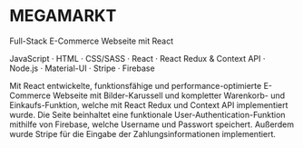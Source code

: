 # MEGAMARKT

Full-Stack E-Commerce Webseite mit React

JavaScript · HTML · CSS/SASS · React · React Redux & Context API · Node.js · Material-UI · Stripe · Firebase

Mit React entwickelte, funktionsfähige und performance-optimierte E-Commerce Webseite
mit Bilder-Karussell und kompletter Warenkorb- und Einkaufs-Funktion, welche mit React Redux und
Context API implementiert wurde. Die Seite beinhaltet eine funktionale User-Authentication-Funktion
mithilfe von Firebase, welche Username und Passwort speichert. Außerdem wurde Stripe für die Eingabe der
Zahlungsinformationen implementiert.
